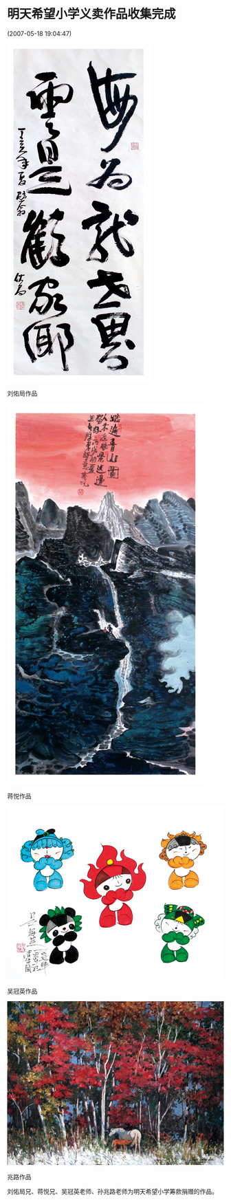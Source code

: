 # 明天希望小学义卖作品收集完成 

(2007-05-18 19:04:47)

![4c0d37e6d529ae26c4ce7](assets/4c0d37e6d529ae26c4ce7.jpg)

刘佑局作品





![4c0d37e6d002a73c6dd0c](assets/4c0d37e6d002a73c6dd0c.jpg)

 蒋悦作品



![4c0d37e69ef824ce44504](assets/4c0d37e69ef824ce44504.jpg)

吴冠英作品



![4c0d37e609a40c1d1a39f](assets/4c0d37e609a40c1d1a39f.jpg)

兆路作品

 

刘佑局兄、蒋悦兄、吴冠英老师、孙兆路老师为明天希望小学筹款捐赠的作品。